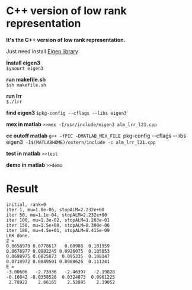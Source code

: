 C++ version of low rank representation
====
**It's the C++ version of low rank representation.**
          
Just need install [Eigen library](http://eigen.tuxfamily.org/index.php?title=Main_Page)    

**Install eigen3**          
`$yaourt eigen3`       
         
**run makefile.sh**        
`$sh makefile.sh`      
             
**run lrr**           
`$./lrr`       

**find eigen3**
`$pkg-config --cflags --libs eigen3`

**mex in matlab**
`>>mex -I/usr/include/eigen3 alm_lrr_l21.cpp`

**cc outoff matlab**
`g++ -fPIC -DMATLAB_MEX_FILE `pkg-config --cflags --libs eigen3` -I$(MATLABHOME)/extern/include -c alm_lrr_l21.cpp`

**test in matlab**
`>>test`

**demo in matlab**
`>>demo`

Result      
============
         
    initial, rank=0
    iter 1, mu=1.0e-06, stopALM=2.232e+00
    iter 50, mu=1.1e-04, stopALM=2.232e+00
    iter 100, mu=1.3e-02, stopALM=1.203e-01
    iter 150, mu=1.5e+00, stopALM=8.300e-06
    iter 186, mu=4.5e+01, stopALM=8.415e-09
    LRR done.
    Z = 
    0.0658979 0.0778617   0.08988  0.101959
    0.0678977 0.0802245 0.0926075  0.105053
    0.0698975 0.0825873  0.095335  0.108147
    0.0718972 0.0849501 0.0980626  0.111241
    E = 
    -3.00606   -2.73336   -2.46397   -2.19828
    -0.10842 -0.0358526  0.0324873  0.0961225
     2.78922    2.66165    2.52895    2.39052
